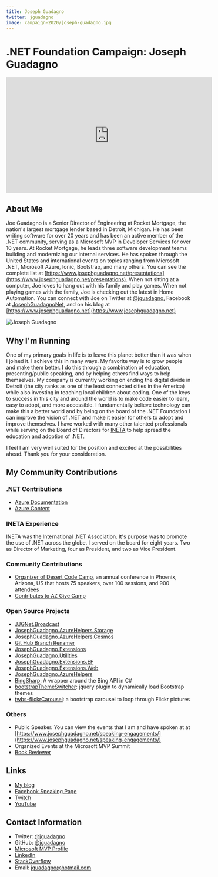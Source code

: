 ```yaml
---
title: Joseph Guadagno
twitter: jguadagno
image: campaign-2020/joseph-guadagno.jpg
---
```


# .NET Foundation Campaign: Joseph Guadagno

<iframe width="560" height="315" src="https://www.youtube.com/embed/JB6ow9DJt10" title="YouTube video player" frameborder="0" allow="accelerometer; autoplay; clipboard-write; encrypted-media; gyroscope; picture-in-picture" allowfullscreen></iframe>

## About Me

Joe Guadagno is a Senior Director of Engineering at Rocket Mortgage,
the nation's largest mortgage lender based in Detroit, Michigan.
He has been writing software for over 20 years and has been an active member of the .NET community,
serving as a Microsoft MVP in Developer Services for over 10 years.
At Rocket Mortgage, he leads three software development teams building and modernizing our internal services.
He has spoken through the United States and international events on topics ranging from Microsoft .NET,
Microsoft Azure, Ionic, Bootstrap, and many others.
You can see the complete list at [https://www.josephguadagno.net/presentations](https://www.josephguadagno.net/presentations).
When not sitting at a computer, Joe loves to hang out with his family and play games.
When not playing games with the family, Joe is checking out the latest in Home Automation.
You can connect with Joe on Twitter at [@jguadagno](https://www.twitter.com/jguadagno),
Facebook at [JosephGuadagnoNet](https://www.facebook.com/JosephGuadagnoNet/),
and on his blog at [https://www.josephguadagno.net](https://www.josephguadagno.net)

![Joseph Guadagno](https://avatars1.githubusercontent.com/u/3209610?s=460&v=4)

## Why I'm Running

One of my primary goals in life is to leave this planet better than it was when I joined it.
I achieve this in many ways.
My favorite way is to grow people and make them better.
I do this through a combination of education, presenting/public speaking,
and by helping others find ways to help themselves.
My company is currently working on ending the digital divide in Detroit
(the city ranks as one of the least connected cities in the America)
while also investing in teaching local children about coding.
One of the keys to success in this city and around the world is to make code easier to learn,
easy to adopt, and more accessible.
I fundamentally believe technology can make this a better world and by being on the board of the .NET Foundation I can improve the vision of .NET and make it easier for others to adopt and improve themselves.
I have worked with many other talented professionals while serving on the Board of Directors for [INETA](#ineta-experience) to help spread the education and adoption of .NET.

I feel I am very well suited for the position and excited at the possibilities ahead. Thank you for your consideration.

## My Community Contributions

### .NET Contributions

* [Azure Documentation](https://github.com/jguadagno/azure-docs)
* [Azure Content](https://github.com/jguadagno/azure-content)

### INETA Experience

INETA was the International .NET Association. It's purpose was to promote the use of .NET across the globe. I served on the board for eight years.  Two as Director of Marketing, four as President, and two as Vice President.

### Community Contributions

* [Organizer of Desert Code Camp](https://www.desertcodecamp.com), an annual conference in Phoenix, Arizona, US that hosts 75 speakers, over 100 sessions, and 900 attendees
* [Contributes to AZ Give Camp](https://www.AZGiveCamp.org)

### Open Source Projects

* [JJGNet.Broadcast](https://github.com/jguadagno/jjgnet-broadcast)
* [JosephGuadagno.AzureHelpers.Storage](https://github.com/jguadagno/JosephGuadagno.AzureHelpers.Storage)
* [JosephGuadagno.AzureHelpers.Cosmos](https://github.com/jguadagno/JosephGuadagno.AzureHelpers.Cosmos)
* [Git Hub Branch Renamer](https://github.com/jguadagno/github-branch-renamer)
* [JosephGuadagno.Extensions](https://github.com/jguadagno/JosephGuadagno.Extensions)
* [JosephGuadagno.Utilities](https://github.com/jguadagno/JosephGuadagno.Utilities)
* [JosephGuadagno.Extensions.EF](https://github.com/jguadagno/JosephGuadagno.Extensions.EF)
* [JosephGuadagno.Extensions.Web](https://github.com/jguadagno/JosephGuadagno.Extensions.Web)
* [JosephGuadagno.AzureHelpers](https://github.com/jguadagno/JosephGuadagno.AzureHelpers)
* [BingSharp](http://bingsharp.codeplex.com/): A wrapper around the Bing API in C#
* [bootstrapThemeSwitcher](https://github.com/jguadagno/bootstrapThemeSwitcher): jquery plugin to dynamically load Bootstrap themes
* [twbs-flickrCarousel](https://github.com/jguadagno/twbs-flickrCarousel): a bootstrap carousel to loop through Flickr pictures

### Others

* Public Speaker. You can view the events that I am and have spoken at at [https://www.josephguadagno.net/speaking-engagements/](https://www.josephguadagno.net/speaking-engagements/)
* Organized Events at the Microsoft MVP Summit
* [Book Reviewer](https://www.josephguadagno.net/categories/#books)

## Links

* [My blog](https://www.josephguadagno.net)
* [Facebook Speaking Page](https://www.facebook.com/JosephGuadagnoNet/)
* [Twitch](https://www.twitch.tv/jguadagno)
* [YouTube](https://www.youtube.com/playlist?list=PLESGit66MnblZW06pJQwB_VPFZnOT-gG2)

## Contact Information

* Twitter: [@jguadagno](https://twitter.com/jguadagno)
* GitHub: [@jguadagno](https://github.com/jguadagno)
* [Microsoft MVP Profile](http://jjg.me/MVPLink)
* [LinkedIn](https://www.linkedin.com/in/josephguadagno/)
* [StackOverflow](https://stackoverflow.com/users/89184/joseph-guadagno)
* Email: [jguadagno@hotmail.com](mailto:jguadagno@hotmail.com)
